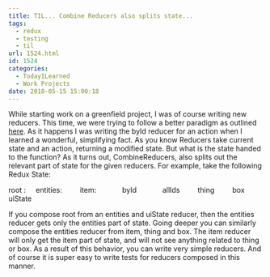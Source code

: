 ```yaml
---
title: TIL... Combine Reducers also splits state...
tags:
  - redux
  - testing
  - til
url: 1524.html
id: 1524
categories:
  - TodayILearned
  - Work Projects
date: 2018-05-15 15:00:18
---
```


While starting work on a greenfield project, I was of course writing new reducers. This time, we were trying to follow a better paradigm as outlined [here](https://redux.js.org/recipes/structuring-reducers/normalizing-state-shape). As it happens I was writing the byId reducer for an action when I learned a wonderful, simplifying fact. As you know Reducers take current state and an action, returning a modified state. But what is the state handed to the function? As it turns out, CombineReducers, also splits out the relevant part of state for the given reducers. For example, take the following Redux State:

root :
    entities:
        item:
            byId
            allIds
        thing
        box
    uiState

If you compose root from an entities and uiState reducer, then the entities reducer gets only the entities part of state. Going deeper you can similarly compose the entities reducer from item, thing and box. The item reducer will only get the item part of state, and will not see anything related to thing or box. As a result of this behavior, you can write very simple reducers. And of course it is super easy to write tests for reducers composed in this manner.